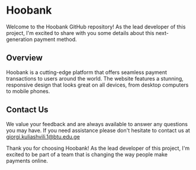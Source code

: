 # Hoobank

Welcome to the Hoobank GitHub repository! As the lead developer of this project, I'm excited to share with you some details about this next-generation payment method.

## Overview

Hoobank is a cutting-edge platform that offers seamless payment transactions to users around the world. The website features a stunning, responsive design that looks great on all devices, from desktop computers to mobile phones.

## Contact Us

We value your feedback and are always available to answer any questions you may have. If you need assistance please don't hesitate to contact us at giorgi.kuliashvili.1@btu.edu.ge

Thank you for choosing Hoobank! As the lead developer of this project, I'm excited to be part of a team that is changing the way people make payments online.



